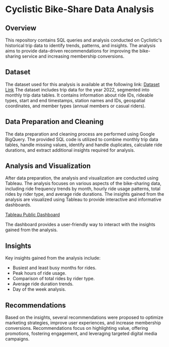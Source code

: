 # Cyclistic Bike-Share Data Analysis

## Overview
This repository contains SQL queries and analysis conducted on Cyclistic's historical trip data to identify trends, patterns, and insights. The analysis aims to provide data-driven recommendations for improving the bike-sharing service and increasing membership conversions.

## Dataset
The dataset used for this analysis is available at the following link:
[Dataset Link](https://divvy-tripdata.s3.amazonaws.com/index.html)
The dataset includes trip data for the year 2022, segmented into monthly trip data tables. It contains information about ride IDs, rideable types, start and end timestamps, station names and IDs, geospatial coordinates, and member types (annual members or casual riders).

## Data Preparation and Cleaning
The data preparation and cleaning process are performed using Google BigQuery. The provided SQL code is utilized to combine monthly trip data tables, handle missing values, identify and handle duplicates, calculate ride durations, and extract additional insights required for analysis.

## Analysis and Visualization
After data preparation, the analysis and visualization are conducted using Tableau. The analysis focuses on various aspects of the bike-sharing data, including ride frequency trends by month, hourly ride usage patterns, total rides by rider type, and average ride durations. The insights gained from the analysis are visualized using Tableau to provide interactive and informative dashboards.

[Tableau Public Dashboard](https://public.tableau.com/app/profile/jhermienpaul/viz/CyclisticBike-ShareAnalysisHowDoesABike-ShareNavigateSpeedySuccess/Dashboard)

The dashboard provides a user-friendly way to interact with the insights gained from the analysis.

## Insights
Key insights gained from the analysis include:
- Busiest and least busy months for rides.
- Peak hours of ride usage.
- Comparison of total rides by rider type.
- Average ride duration trends.
- Day of the week analysis.

## Recommendations
Based on the insights, several recommendations were proposed to optimize marketing strategies, improve user experiences, and increase membership conversions. Recommendations focus on highlighting value, offering promotions, fostering engagement, and leveraging targeted digital media campaigns.
